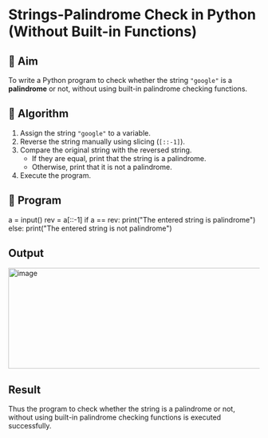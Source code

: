 # Strings-Palindrome Check in Python (Without Built-in Functions)

## 🎯 Aim
To write a Python program to check whether the string `"google"` is a **palindrome** or not, without using built-in palindrome checking functions.

## 🧠 Algorithm
1. Assign the string `"google"` to a variable.
2. Reverse the string manually using slicing (`[::-1]`).
3. Compare the original string with the reversed string.
   - If they are equal, print that the string is a palindrome.
   - Otherwise, print that it is not a palindrome.
4. Execute the program.

## 🧾 Program
a = input() 
rev = a[::-1] 
if a == rev: 
   print("The entered string is palindrome") 
else: 
   print("The entered string is not palindrome")

## Output
<img width="917" height="202" alt="image" src="https://github.com/user-attachments/assets/b13f88c6-ef3c-45cf-b0eb-ab847bf243db" />

## Result
Thus the program to check whether the string is a palindrome or not, without using built-in palindrome checking functions is executed successfully.
